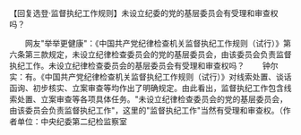 【回复选登·监督执纪工作规则】未设立纪委的党的基层委员会有受理和审查权吗？

　　网友"举举更健康"：《中国共产党纪律检查机关监督执纪工作规则（试行）》第六条第三款规定，未设立纪律检查委员会的党的基层委员会，由该委员会负责监督执纪工作。未设立纪律检查委员会的基层委员会有受理和审查权吗？
　　钟尔实：有。《中国共产党纪律检查机关监督执纪工作规则（试行）》对线索处置、谈话函询、初步核实、立案审查等均作出了明确规定。由此看出，监督执纪工作包含线索处置、立案审查等各项具体任务。"未设立纪律检查委员会的党的基层委员会，由该委员会负责监督执纪工作"，这里的"监督执纪工作"当然有受理和审查权。（作者单位：中央纪委第二纪检监察室
 
